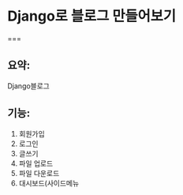 # Django로 블로그 만들어보기
===

요약:
---
Django블로그

기능:
---
1. 회원가입
2. 로그인
3. 글쓰기
4. 파일 업로드
5. 파일 다운로드
6. 대시보드(사이드메뉴

